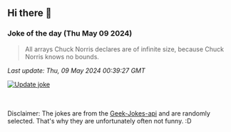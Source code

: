## Hi there 👋

### Joke of the day (Thu May 09 2024)
<!-- joke -->
>All arrays Chuck Norris declares are of infinite size, because Chuck Norris knows no bounds.
<!-- /joke -->

*Last update: Thu, 09 May 2024 00:39:27 GMT*

[![Update joke](https://github.com/nclskfm/nclskfm/actions/workflows/joke.yml/badge.svg)](https://github.com/nclskfm/nclskfm/actions/workflows/joke.yml)

<br><br>
Disclaimer: The jokes are from the [Geek-Jokes-api](https://github.com/sameerkumar18/geek-joke-api) and are randomly selected. That's why they are unfortunately often not funny. :D
